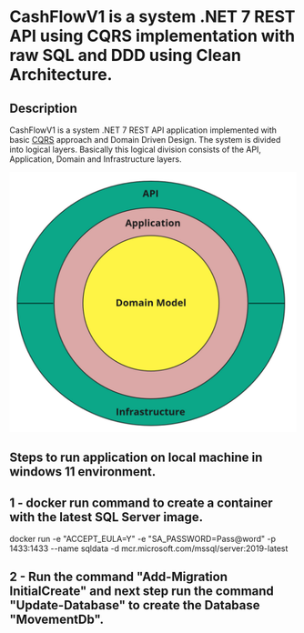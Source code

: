 
CashFlowV1 is a system .NET 7 REST API using CQRS implementation with raw SQL and DDD using Clean Architecture.
==============================================================

## Description
CashFlowV1 is a system .NET 7 REST API application implemented with basic [CQRS](https://docs.microsoft.com/en-us/azure/architecture/guide/architecture-styles/cqrs) approach and Domain Driven Design. The system is divided into logical layers. Basically this logical division consists of the API, Application, Domain and Infrastructure layers.


 ![projects_dependencies](img/clean_architecture.jpg)


## Steps to run application on local machine in windows 11 environment.

## 1 - docker run command to create a container with the latest SQL Server image. 
 docker run -e "ACCEPT_EULA=Y" -e "SA_PASSWORD=Pass@word" -p 1433:1433 --name sqldata  -d mcr.microsoft.com/mssql/server:2019-latest
 
## 2 - Run the command "Add-Migration InitialCreate" and next step run the command  "Update-Database" to create the Database "MovementDb".